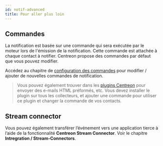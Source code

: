 ```yaml
---
id: notif-advanced
title: Pour aller plus loin
---
```


## Commandes

La notification est basée sur une commande qui sera exécutée par le
moteur lors de l'émission de la notification. Cette commande est
attachée à chaque contact à notifier. Centreon propose des commandes par
défaut que vous pouvez modifier.

Accédez au chapitre de [configuration des
commandes](../monitoring/basic-objects/commands.md#definition) pour
modifier / ajouter de nouvelles commandes de notification.

> Vous pouvez également trouver dans les [plugins
> Centreon](https://github.com/centreon/centreon-plugins/tree/master/notification)
> pour envoyer des e-mails HTML préformés, etc. Vous devez installer le
> plugin sur tous les collecteurs, et ajouter une commande pour utiliser
> ce plugin et changer la commande de vos contacts.

## Stream connector

Vous pouvez également transférer l’événement vers une application tierce
à l’aide de la fonctionnalité **Centreon Stream Connector**. Voir le
chapitre **Intregration / Stream-Connectors**.
